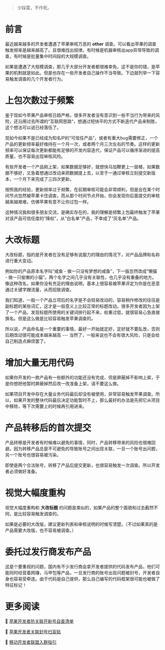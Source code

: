 > 少踩雷，不作死。

# 前言

最近越来越多的开发者遭遇了苹果审核万恶的 **other** 调查。可以看出苹果的调查触发频率是越来越高了。且很难找出规律。有时候是机器审核出app异常导致的调查，有时候是批量集中时间段的大规模调查。

如果是遭遇了大规模调查，那几乎大部分开发者都很难幸免，这不是你的错，是苹果的机制就是如此。但是也存在一些开发者自己操作不当导致。下边就列举一下容易触发调查的几个开发者行为。

# 上包次数过于频繁

鉴于现如今苹果产品审核日趋严格，很多开发者没有意识到一些不当行为带来的风险，还沿用过去所谓的“互联网思路“，想通过短快平的方式不断迭代产品来制胜，这个想法可以说已经落伍了。

现如今如果不是已经成为知名IP的“可信任产品”，或者有重大bug需要修正，一个产品的更新频率最好维持在一个月一次，或者两个月三次左右的节奏。这样的更新频率可以保证每次更新都能有足够的开发内容迭代，保证产品可以循序渐进的提高质量，也不容易出现审核风险。

有些开发者一个产品刚上架，如果数据足够好，就想快马加鞭更上一层楼，如果数据不够好，又急着想通过改动来把数据提上去，以至于一通过审核立刻提交新版本，一个月下来完成了三四次更新。

按照我的经验，更新频率过于频繁，在前期审核可能会非常顺利，但是会在某个时间节点忽然被苹果卡住调查，而从那个时间节点开始，你会发现你后面提交的审核越来越艰难，仿佛苹果有意不让你过包一样。

这种情况我和很多朋友交流，是确实存在的，我的理解是频繁上包最终触发了苹果对该产品可信任度的“降权”，从“白名单”产品，不幸成了“灰名单”产品。

# 大改标题

大改标题，指的是开发者在没有足够有说服力的理由的情况下，对产品品牌和名称进行重大变动。

例如你的产品原本名字叫“咸鱼 - 做一只没有梦想的咸鱼”，下一版忽然改成“懒猫 - 做一只偷懒的小猫”。两个名字之间几乎没有关联性，也几乎没有重叠的地方。像这种改名，如果你没有充足的理由说明，基本上很容易被苹果评定为你是在恶意通过关键字蹭流量，从而招致调查。

我们知道，一般一个产品立项后的名字是不会轻易改动的，容易稍作修改的往往是副标题的某些词汇，这才是一般意义上比较正常的标题改动。很多开发者因为上架了一个产品，发现标题所使用的关键词排行起不来，权重过低，就很容易心急直接换名。但是这么做是比较容易触发苹果调查的。

所以说，产品命名是一个重要的事情，最好一开始就定好，定好就不要乱改，否则后期改动很可能成本越来越高 --- 当然了，一般来说也不会有很大风险，只是会给自己制造点麻烦罢了。

# 增加大量无用代码

如果你开发的一款产品有一些额外的功能还没有完成，但是屏蔽掉不影响上架，于是你想把他暂时屏蔽掉然后改一改准备上架，请不要这么做。

如果项目开发中存在大量业务代码最后却没有被使用，非常容易触发苹果调查。所以，如果开发的整块代码最后决定功能暂时不上，那么最好的办法是先把它从项目中移除，等下次需要上的时候再引用进来。

# 产品转移后的首次提交

产品转移是开发者有时候难以避免的事情，同时，产品转移带来的风险也很难回避。因为转移产品总是不可避免的导致账号之间出现关联，一旦一个账号出问题，另一个账号也很容易被污染。

即使是两个合法账号，转移了产品后提交更新，也很容易触发一次调查。所以开发者必须做好准备。

# 视觉大幅度重构

视觉大幅度重构和 **大改标题** 的问题是类似的，如果产品的整个面貌和过去截然不同，是比较容易触发调查的。

如果是必要的大改版，建议更新列表和审核说明的时候写清楚。（不过如果真的是产品需要大改版，也不容易被调查。）

# 委托过发行商发布产品

这是个要重视的问题，国内有不少发行商会拿开发者提供的代码发布产品，他们可能同时经营着网赚，马甲包等产品，一旦发行商的账号出现问题被封号，开发者自身也容易受牵连。由于代码是自己提供，那么自己编写的代码框架很可能也被做了特征标记！

# 更多阅读

🔗 [苹果开发者防关联开新号自查清单](https://mp.weixin.qq.com/s?__biz=MzU4MjAzMjMxOA==&mid=2247484404&idx=1&sn=185668da9ff9cdd24ac9f4650f86f9cc&chksm=fdbfcd25cac84433f5048e4ec25be48a98aefcee8c151191819e52c03fd7ae7f540321561af1&token=1853948625&lang=zh_CN#rd)

🔗 [苹果开发者关联封号扫盲贴](https://mp.weixin.qq.com/s?__biz=MzU4MjAzMjMxOA==&mid=2247484343&idx=1&sn=e00e30a51fecaf1c0e25b960e1f1a595&chksm=fdbfcd66cac84470504606f4a257fff9fa8f0fb78f56c24176e684ad0c3d3e4d9df7ac5e66a9&token=209165597&lang=zh_CN#rd)

🔗 [移动开发者联盟入群指引](https://mp.weixin.qq.com/s?__biz=MzU4MjAzMjMxOA==&mid=2247484333&idx=1&sn=36f6d15df028db4d5e5ac1553935f9f7&chksm=fdbfcd7ccac8446adb8a4da163a152f37a60ff7a84fd998df45de4ef7fc61d6cf747e9e21068&token=2038810501&lang=zh_CN#rd)